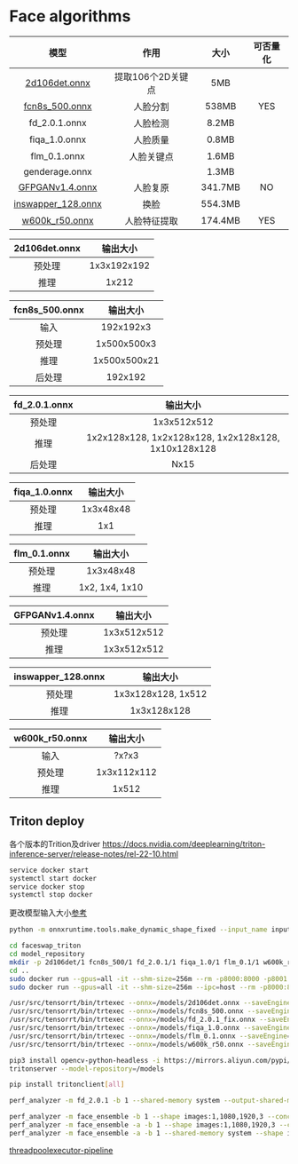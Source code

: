 # Face algorithms

| 模型 | 作用 | 大小 | 可否量化
| :-: | :-: | :-: | :-:
| [2d106det.onnx](https://github.com/deepinsight/insightface/blob/master/alignment/coordinate_reg/README.md) | 提取106个2D关键点 | 5MB |
| [fcn8s_500.onnx](https://github.com/YuvalNirkin/face_segmentation) | 人脸分割 | 538MB | YES
| fd_2.0.1.onnx | 人脸检测 | 8.2MB |
| fiqa_1.0.onnx | 人脸质量 | 0.8MB |
| flm_0.1.onnx | 人脸关键点 | 1.6MB |
| genderage.onnx |  | 1.3MB |
| [GFPGANv1.4.onnx](https://github.com/TencentARC/GFPGAN) | 人脸复原 | 341.7MB |NO
| [inswapper_128.onnx](https://github.com/haofanwang/inswapper) | 换脸 | 554.3MB |
| [w600k_r50.onnx](https://github.com/deepinsight/insightface/tree/master/python-package) | 人脸特征提取 | 174.4MB | YES

| 2d106det.onnx | 输出大小
| :-: | :-:
| 预处理 | 1x3x192x192
| 推理 | 1x212

| fcn8s_500.onnx | 输出大小
| :-: | :-:
| 输入 | 192x192x3
| 预处理 | 1x500x500x3
| 推理 | 1x500x500x21
| 后处理 | 192x192

| fd_2.0.1.onnx | 输出大小
| :-: | :-:
| 预处理 | 1x3x512x512
| 推理 | 1x2x128x128, 1x2x128x128, 1x2x128x128, 1x10x128x128
| 后处理 | Nx15

| fiqa_1.0.onnx | 输出大小
| :-: | :-:
| 预处理 | 1x3x48x48
| 推理 | 1x1

| flm_0.1.onnx | 输出大小
| :-: | :-:
| 预处理 | 1x3x48x48
| 推理 | 1x2, 1x4, 1x10

| GFPGANv1.4.onnx | 输出大小
| :-: | :-:
| 预处理 | 1x3x512x512
| 推理 | 1x3x512x512

| inswapper_128.onnx | 输出大小
| :-: | :-:
| 预处理 | 1x3x128x128, 1x512
| 推理 | 1x3x128x128

| w600k_r50.onnx | 输出大小
| :-: | :-:
| 输入 | ?x?x3
| 预处理 | 1x3x112x112
| 推理 | 1x512

## Triton deploy

各个版本的Trition及driver
https://docs.nvidia.com/deeplearning/triton-inference-server/release-notes/rel-22-10.html

```bash
service docker start
systemctl start docker
service docker stop
systemctl stop docker
```

更改模型输入大小[参考](https://onnxruntime.ai/docs/tutorials/mobile/helpers/make-dynamic-shape-fixed.html)
```bash
python -m onnxruntime.tools.make_dynamic_shape_fixed --input_name input0 --input_shape 1,3,512,512 model_repository/fd_2.0.1.onnx model_repository/fd_2.0.1_fix.onnx
```

```bash
cd faceswap_triton
cd model_repository
mkdir -p 2d106det/1 fcn8s_500/1 fd_2.0.1/1 fiqa_1.0/1 flm_0.1/1 w600k_r50/1
cd ..
sudo docker run --gpus=all -it --shm-size=256m --rm -p8000:8000 -p8001:8001 -p8002:8002 -v $(pwd)/model_repository:/models nvcr.io/nvidia/tritonserver:23.10-py3
sudo docker run --gpus=all -it --shm-size=256m --ipc=host --rm -p8000:8000 -p8001:8001 -p8002:8002 -v $(pwd)/model_repository:/models nvcr.io/nvidia/tritonserver:23.10-py3
```

```bash
/usr/src/tensorrt/bin/trtexec --onnx=/models/2d106det.onnx --saveEngine=/models/2d106det/1/model.plan --fp16
/usr/src/tensorrt/bin/trtexec --onnx=/models/fcn8s_500.onnx --saveEngine=/models/fcn8s_500/1/model.plan --fp16
/usr/src/tensorrt/bin/trtexec --onnx=/models/fd_2.0.1_fix.onnx --saveEngine=/models/fd_2.0.1/1/model.plan --fp16
/usr/src/tensorrt/bin/trtexec --onnx=/models/fiqa_1.0.onnx --saveEngine=/models/fiqa_1.0/1/model.plan --fp16
/usr/src/tensorrt/bin/trtexec --onnx=/models/flm_0.1.onnx --saveEngine=/models/flm_0.1/1/model.plan --fp16
/usr/src/tensorrt/bin/trtexec --onnx=/models/w600k_r50.onnx --saveEngine=/models/w600k_r50/1/model.plan --fp16
```

```bash
pip3 install opencv-python-headless -i https://mirrors.aliyun.com/pypi/simple/
tritonserver --model-repository=/models
```

```bash
pip install tritonclient[all]
```

```bash
perf_analyzer -m fd_2.0.1 -b 1 --shared-memory system --output-shared-memory-size 655360 --shape input0:1,3,512,512 --concurrency-range 2:16:2 --percentile=95
```


```bash
perf_analyzer -m face_ensemble -b 1 --shape images:1,1080,1920,3 --concurrency-range 2:16:2 --percentile=95
perf_analyzer -m face_ensemble -a -b 1 --shape images:1,1080,1920,3 --concurrency-range 2:16:2 --percentile=95
perf_analyzer -m face_ensemble -a -b 1 --shared-memory system --shape images:1,1080,1920,3 --concurrency-range 2:16:2 --percentile=95
```

[threadpoolexecutor-pipeline](https://superfastpython.com/threadpoolexecutor-pipeline/)
